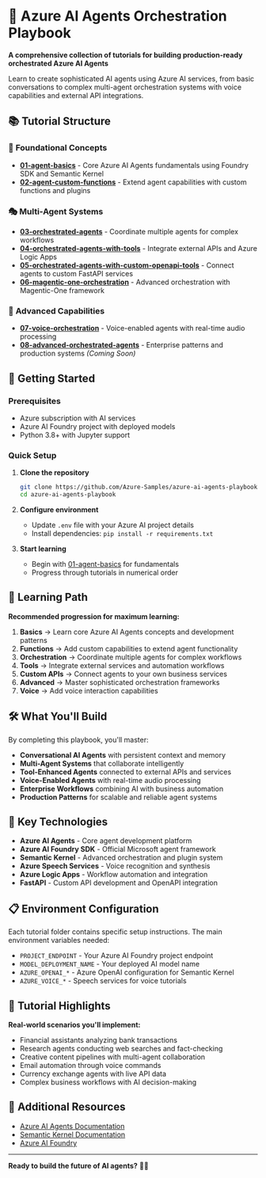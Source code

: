 # 🤖 Azure AI Agents Orchestration Playbook

**A comprehensive collection of tutorials for building production-ready orchestrated Azure AI Agents**

Learn to create sophisticated AI agents using Azure AI services, from basic conversations to complex multi-agent orchestration systems with voice capabilities and external API integrations.

## 📚 Tutorial Structure

### 🎯 **Foundational Concepts**
- **[01-agent-basics](01-agent-basics/)** - Core Azure AI Agents fundamentals using Foundry SDK and Semantic Kernel
- **[02-agent-custom-functions](02-agent-custom-functions/)** - Extend agent capabilities with custom functions and plugins

### 🎭 **Multi-Agent Systems**
- **[03-orchestrated-agents](03-orchestrated-agents/)** - Coordinate multiple agents for complex workflows
- **[04-orchestrated-agents-with-tools](04-orchestrated-agents-with-tools/)** - Integrate external APIs and Azure Logic Apps
- **[05-orchestrated-agents-with-custom-openapi-tools](05-orchestrated-agents-with-custom-openapi-tools/)** - Connect agents to custom FastAPI services
- **[06-magentic-one-orchestration](06-magentic-one-orchestration/)** - Advanced orchestration with Magentic-One framework

### 🎤 **Advanced Capabilities**
- **[07-voice-orchestration](07-voice-orchestration/)** - Voice-enabled agents with real-time audio processing
- **[08-advanced-orchestrated-agents](08-advanced-orchestrated-agents/)** - Enterprise patterns and production systems *(Coming Soon)*

## 🚀 Getting Started

### Prerequisites
- Azure subscription with AI services
- Azure AI Foundry project with deployed models
- Python 3.8+ with Jupyter support

### Quick Setup
1. **Clone the repository**
   ```bash
   git clone https://github.com/Azure-Samples/azure-ai-agents-playbook.git
   cd azure-ai-agents-playbook
   ```

2. **Configure environment**
   - Update `.env` file with your Azure AI project details
   - Install dependencies: `pip install -r requirements.txt`

3. **Start learning**
   - Begin with [01-agent-basics](01-agent-basics/) for fundamentals
   - Progress through tutorials in numerical order

## 🎯 Learning Path

**Recommended progression for maximum learning:**

1. **Basics** → Learn core Azure AI Agents concepts and development patterns
2. **Functions** → Add custom capabilities to extend agent functionality  
3. **Orchestration** → Coordinate multiple agents for complex workflows
4. **Tools** → Integrate external services and automation workflows
5. **Custom APIs** → Connect agents to your own business services
6. **Advanced** → Master sophisticated orchestration frameworks
7. **Voice** → Add voice interaction capabilities

## 🛠️ What You'll Build

By completing this playbook, you'll master:

- **Conversational AI Agents** with persistent context and memory
- **Multi-Agent Systems** that collaborate intelligently
- **Tool-Enhanced Agents** connected to external APIs and services  
- **Voice-Enabled Agents** with real-time audio processing
- **Enterprise Workflows** combining AI with business automation
- **Production Patterns** for scalable and reliable agent systems

## 🔧 Key Technologies

- **Azure AI Agents** - Core agent development platform
- **Azure AI Foundry SDK** - Official Microsoft agent framework
- **Semantic Kernel** - Advanced orchestration and plugin system
- **Azure Speech Services** - Voice recognition and synthesis
- **Azure Logic Apps** - Workflow automation and integration
- **FastAPI** - Custom API development and OpenAPI integration

## 📋 Environment Configuration

Each tutorial folder contains specific setup instructions. The main environment variables needed:

- `PROJECT_ENDPOINT` - Your Azure AI Foundry project endpoint
- `MODEL_DEPLOYMENT_NAME` - Your deployed AI model name
- `AZURE_OPENAI_*` - Azure OpenAI configuration for Semantic Kernel
- `AZURE_VOICE_*` - Speech services for voice tutorials

## 🎪 Tutorial Highlights

**Real-world scenarios you'll implement:**
- Financial assistants analyzing bank transactions
- Research agents conducting web searches and fact-checking
- Creative content pipelines with multi-agent collaboration
- Email automation through voice commands
- Currency exchange agents with live API data
- Complex business workflows with AI decision-making

## 🔗 Additional Resources

- [Azure AI Agents Documentation](https://docs.microsoft.com/azure/ai-services/agents/)
- [Semantic Kernel Documentation](https://learn.microsoft.com/semantic-kernel/)
- [Azure AI Foundry](https://learn.microsoft.com/en-us/azure/ai-foundry/)

---

**Ready to build the future of AI agents?** 🚀🤖
